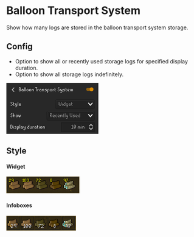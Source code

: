 # Balloon Transport System
Show how many logs are stored in the balloon transport system storage.

## Config
* Option to show all or recently used storage logs for specified display duration.
* Option to show all storage logs indefinitely.

![](./img/config.png)

## Style
#### Widget
![](./img/widget.png)

#### Infoboxes
![](./img/infoboxes.png)